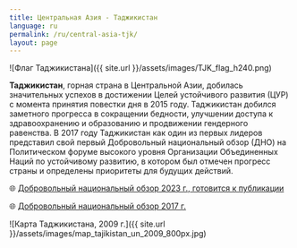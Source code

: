 ```yaml
---
title: Центральная Азия - Таджикистан
language: ru
permalink: /ru/central-asia-tjk/
layout: page
---
```


![Флаг Таджикистана]({{ site.url }}/assets/images/TJK_flag_h240.png) 

**Таджикистан**, горная страна в Центральной Азии, добилась значительных успехов в достижении Целей устойчивого развития (ЦУР) с момента принятия повестки дня в 2015 году. Таджикистан добился заметного прогресса в сокращении бедности, улучшении доступа к здравоохранению и образованию и продвижении гендерного равенства. В 2017 году Таджикистан как один из первых лидеров представил свой первый Добровольный национальный обзор (ДНО) на Политическом форуме высокого уровня Организации Объединенных Наций по устойчивому развитию, в котором был отмечен прогресс страны и определены приоритеты для будущих действий.

🌐 [Добровольный национальный обзор 2023 г., готовится к публикации](https://hlpf.un.org/countries/tajikistan/voluntary-national-reviews-2023)

🌐 [Добровольный национальный обзор 2017 г.](https://hlpf.un.org/countries/tajikistan/voluntary-national-review-2017)

![Карта Таджикистана, 2009 г.]({{ site.url }}/assets/images/map_tajikistan_un_2009_800px.jpg)